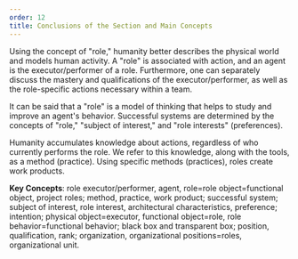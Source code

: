 ```yaml
---
order: 12
title: Conclusions of the Section and Main Concepts
---
```


Using the concept of "role," humanity better describes the physical world and models human activity. A "role" is associated with action, and an agent is the executor/performer of a role. Furthermore, one can separately discuss the mastery and qualifications of the executor/performer, as well as the role-specific actions necessary within a team.

It can be said that a "role" is a model of thinking that helps to study and improve an agent's behavior. Successful systems are determined by the concepts of "role," "subject of interest," and "role interests" (preferences).

Humanity accumulates knowledge about actions, regardless of who currently performs the role. We refer to this knowledge, along with the tools, as a method (practice). Using specific methods (practices), roles create work products.

**Key Concepts**: role executor/performer, agent, role=role object=functional object, project roles; method, practice, work product; successful system; subject of interest, role interest, architectural characteristics, preference; intention; physical object=executor, functional object=role, role behavior=functional behavior; black box and transparent box; position, qualification, rank; organization, organizational positions=roles, organizational unit.